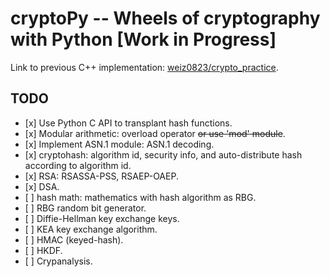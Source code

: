 cryptoPy -- Wheels of cryptography with Python \[Work in Progress\]
===================================================================

Link to previous C++ implementation: [weiz0823/crypto\_practice].

TODO
----

-   \[x\] Use Python C API to transplant hash functions.
-   \[x\] Modular arithmetic: overload operator ~~or use 'mod' module~~.
-   \[x\] Implement ASN.1 module: ASN.1 decoding.
-   \[x\] cryptohash: algorithm id, security info, and auto-distribute hash according to algorithm id.
-   \[x\] RSA: RSASSA-PSS, RSAEP-OAEP.
-   \[x\] DSA.
-   \[ \] hash math: mathematics with hash algorithm as RBG.
-   \[ \] RBG random bit generator.
-   \[ \] Diffie-Hellman key exchange keys.
-   \[ \] KEA key exchange algorithm.
-   \[ \] HMAC (keyed-hash).
-   \[ \] HKDF.
-   \[ \] Crypanalysis.

  [weiz0823/crypto\_practice]: https://github.com/weiz0823/crypto_practice
